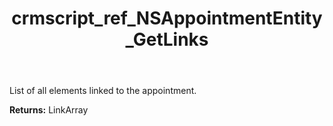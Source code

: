 ﻿---
title: crmscript_ref_NSAppointmentEntity_GetLinks
description: LinkArray NSAppointmentEntity.GetLinks()
intellisense: NSAppointmentEntity.GetLinks
keywords: NSAppointmentEntity, GetLinks
so.topic: reference
---

List of all elements linked to the appointment.

**Returns:** LinkArray


